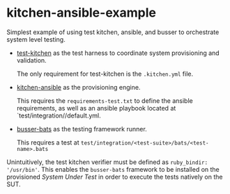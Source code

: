 # kitchen-ansible-example
Simplest example of using test kitchen, ansible, and busser to orchestrate
system level testing.

* [test-kitchen](https://kitchen.ci/) as the test harness to coordinate
system provisioning and validation.

    The only requirement for test-kitchen is the `.kitchen.yml` file.

* [kitchen-ansible](https://github.com/neillturner/kitchen-ansible) as
the provisioning engine.

    This requires the `requirements-test.txt` to define the ansible
    requirements, as well as an ansible playbook located at
    `test/integration/<test-suite>/default.yml.

* [busser-bats](https://github.com/test-kitchen/busser-bats) as the
testing framework runner.

    This requires a test at
    `test/integration/<test-suite>/bats/<test-name>.bats`

Unintuitively, the test kitchen verifier must be defined as
`ruby_bindir: '/usr/bin'`. This enables the `busser-bats` framework to
be installed on the provisioned _System Under Test_ in order to execute
the tests natively on the SUT.
